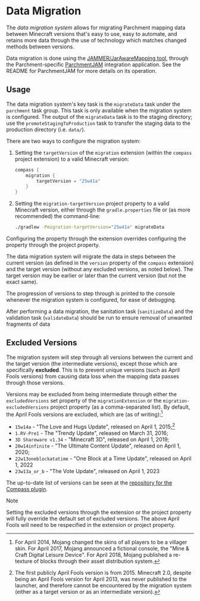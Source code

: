 # Data Migration

The _data migration system_ allows for migrating Parchment mapping data between Minecraft versions that's easy to use,
easy to automate, and retains more data through the use of technology which matches changed methods between versions.

Data migration is done using the [JAMMER/JarAwareMapping tool][jammer], through the Parchment-specific
[ParchmentJAM][parchmentjam] integration application. See the README for ParchmentJAM for more details on its operation.

## Usage

The data migration system's key task is the `migrateData` task under the `parchment` task group. This task is only
available when the migration system is configured. The output of the `migrateData` task is to the staging directory; use
the `promoteStagingToProduction` task to transfer the staging data to the production directory (i.e. `data/`).

There are two ways to configure the migration system:

1. Setting the `targetVersion` of the `migration` extension (within the `compass` project extension) to a valid
   Minecraft version:

    ```gradle
    compass {
        migration {
            targetVersion = "25w41a"
        }
    }
    ```

2. Setting the `migration-targetVersion` project property to a valid Minecraft version, either through the
   `gradle.properties` file or (as more recommended) the command-line:

    ```sh
    ./gradlew -Pmigration-targetVersion="25w41a" migrateData
    ```

Configuring the property through the extension overrides configuring the property through the project property.

The data migration system will migrate the data in steps between the current version (as defined in the `version`
property of the `compass` extension) and the target version (without any excluded versions, as noted below).
The target version may be earlier or later than the current version (but not the exact same).

The progression of versions to step through is printed to the console whenever the migration system is configured, for
ease of debugging.

After performing a data migration, the sanitation task (`sanitizeData`) and the validation task (`validateData`) should
be run to ensure removal of unwanted fragments of data

## Excluded Versions

The migration system will step through all versions between the current and the target version (the intermediate
versions), except those which are specifically **excluded**. This is to prevent unique versions (such as April Fools
versions) from causing data loss when the mapping data passes through those versions.

Versions may be excluded from being intermediate through either the `excludedVersions` set property of the
`migrationExtension` or the `migration-excludedVersions` project property (as a comma-separated list). By default, the
April Fools versions are excluded, which are (as of writing):[^skipped-years]

- `15w14a` - "The Love and Hugs Update", released on April 1, 2015;[^mc2.0]
- `1.RV-Pre1` - The "Trendy Update", released on March 31, 2016;
- `3D Shareware v1.34` - "Minecraft 3D", released on April 1, 2019;
- `20w14infinite` - "The Ultimate Content Update", released on April 1, 2020;
- `22w13oneblockatatime` - "One Block at a Time Update", released on April 1, 2022
- `23w13a_or_b` - "The Vote Update", released on April 1, 2023

The up-to-date list of versions can be seen at the [repository for the Compass plugin][excluded].

> [!NOTE]
> Setting the excluded versions through the extension or the project property will fully override the default set of
> excluded versions. The above April Fools will need to be respecified in the extension or project property.

[jammer]: https://github.com/marchermans/JarAwareMapping

[parchmentjam]: https://github.com/ParchmentMC/ParchmentJAM

[excluded]: https://github.com/ParchmentMC/Compass/blob/dev/src/main/java/org/parchmentmc/compass/MigrationConfiguration.java

[^skipped-years]: For April 2014, Mojang changed the skins of all players to be a villager skin. For April 2017, Mojang announced a
fictional console, the "Mine & Craft Digital Leisure Device". For April 2018, Mojang  published a re-texture of blocks
through their asset distribution system.
[^mc2.0]: The first publicly April Fools version is from 2015. Minecraft 2.0, despite being an April Fools version for
April 2013, was never published to the launcher, and therefore cannot be encountered by the migration system
(either as a target version or as an intermediate version).
